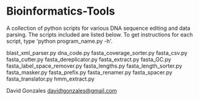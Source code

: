 # Bioinformatics-Tools
A collection of python scripts for various DNA sequence editing and data parsing. The scripts included are listed below. To get instructions for each script, type 'python program_name.py -h'.

blast_xml_parser.py
dna_code.py
fasta_coverage_sorter.py
fasta_csv.py
fasta_cutter.py
fasta_dereplicator.py
fasta_extract.py
fasta_GC.py
fasta_label_space_remover.py
fasta_lengths.py
fasta_length_sorter.py
fasta_masker.py
fasta_prefix.py
fasta_renamer.py
fasta_spacer.py
fasta_translator.py
hmm_extract.py


David Gonzales
davidtgonzales@gmail.com
